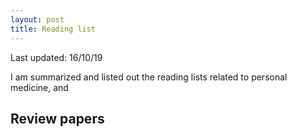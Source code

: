 ```yaml
---
layout: post
title: Reading list 
---
```

Last updated: 16/10/19

I am summarized and listed out the reading lists related to personal medicine, and 

## Review papers 




